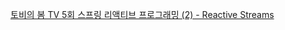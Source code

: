 [토비의 봄 TV 5회 스프링 리액티브 프로그래밍 (2) - Reactive Streams](https://www.youtube.com/watch?v=DChIxy9g19o&t=1477s)